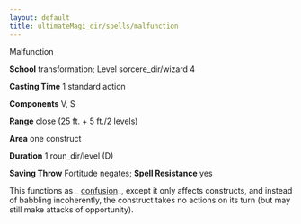 ```yaml
---
layout: default
title: ultimateMagi_dir/spells/malfunction
---
```

Malfunction

**School** transformation; Level sorcere_dir/wizard 4

**Casting Time** 1 standard action

**Components** V, S

**Range** close (25 ft. + 5 ft./2 levels)

**Area** one construct

**Duration** 1 roun_dir/level (D)

**Saving Throw** Fortitude negates; **Spell Resistance** yes

This functions as _ [confusion](spells/confusion#_confusion)_, except it only affects constructs, and instead of babbling incoherently, the construct takes no actions on its turn (but may still make attacks of opportunity).

